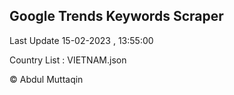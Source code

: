 

## Google Trends Keywords Scraper 
 
Last Update 15-02-2023 , 13:55:00

Country List :
VIETNAM.json



© Abdul Muttaqin 
